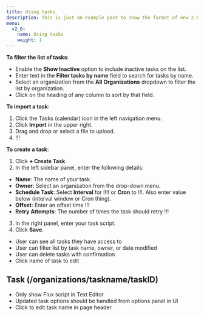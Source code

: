 ```yaml
---
title: Using tasks
description: This is just an example post to show the format of new 2.0 posts
menu:
  v2_0:
    name: Using tasks
    weight: 1
---
```


**To filter the list of tasks**:
* Enable the **Show Inactive** option to include inactive tasks on the list.
* Enter text in the **Filter tasks by name** field to search for tasks by name.
* Select an organization from the **All Organizations** dropdown to filter the list by organization.
* Click on the heading of any column to sort by that field.

**To import a task**:
1. Click the Tasks (calendar) icon in the left navigation menu.
2. Click **Import** in the upper right.
3. Drag and drop or select a file to upload.
4. !!!

**To create a task**:

1. Click **+ Create Task**.
2. In the left sidebar panel, enter the following details:
  * **Name**: The name of your task.
  * **Owner**: Select an organization from the drop-down menu.
  * **Schedule Task**: Select **Interval** for !!!! or **Cron** to !!!. Also enter value below (interval window or Cron thing).
  * **Offset**: Enter an offset time !!!
  * **Retry Attempts**: The number of times the task should retry !!!
3. In the right panel, enter your task script.
4. Click **Save**.

* User can see all tasks they have access to
* User can filter list by task name, owner, or date modified
* User can delete tasks with confirmation
* Click name of task to edit


## Task (/organizations/taskname/taskID)

* Only show Flux script in Text Editor
* Updated task options should be handled from options panel in UI
* Click to edit task name in page header
